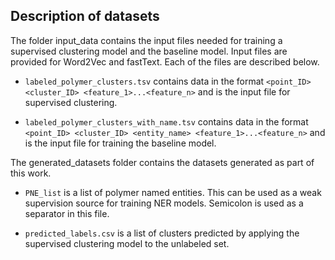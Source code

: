 ## Description of datasets

The folder input_data contains the input files needed for training a supervised clustering model and the baseline model. Input files are provided for Word2Vec and fastText. Each of the files are described below.

- `labeled_polymer_clusters.tsv` contains data in the format `<point_ID> <cluster_ID> <feature_1>...<feature_n>` and is the input file for supervised clustering.

- `labeled_polymer_clusters_with_name.tsv` contains data in the format `<point_ID> <cluster_ID> <entity_name> <feature_1>...<feature_n>` and is the input file for training the baseline model.

The generated_datasets folder contains the datasets generated as part of this work.

- `PNE_list` is a list of polymer named entities. This can be used as a weak supervision source for training NER models. Semicolon is used as a separator in this file.

- `predicted_labels.csv` is a list of clusters predicted by applying the supervised clustering model to the unlabeled set.

